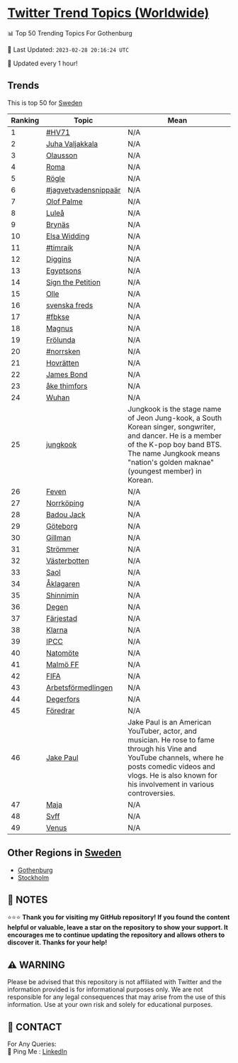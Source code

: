 [Twitter Trend Topics (Worldwide)](https://github.com/ErcinDedeoglu/Twitter-Trend-Topics)
==========


📊 Top 50 Trending Topics For Gothenburg

📆 Last Updated: `2023-02-28 20:16:24 UTC`

🔧 Updated every 1 hour!


## Trends

This is top 50 for [Sweden](</Sweden>)

| Ranking | Topic | Mean |
| ------- | ------------ | ------------ |
| 1 | [#HV71](http://twitter.com/search?q=%23HV71) | N/A |
| 2 | [Juha Valjakkala](http://twitter.com/search?q=Juha+Valjakkala) | N/A |
| 3 | [Olausson](http://twitter.com/search?q=Olausson) | N/A |
| 4 | [Roma](http://twitter.com/search?q=Roma) | N/A |
| 5 | [Rögle](http://twitter.com/search?q=R%c3%b6gle) | N/A |
| 6 | [#jagvetvadensnippaär](http://twitter.com/search?q=%23jagvetvadensnippa%c3%a4r) | N/A |
| 7 | [Olof Palme](http://twitter.com/search?q=Olof+Palme) | N/A |
| 8 | [Luleå](http://twitter.com/search?q=Lule%c3%a5) | N/A |
| 9 | [Brynäs](http://twitter.com/search?q=Bryn%c3%a4s) | N/A |
| 10 | [Elsa Widding](http://twitter.com/search?q=Elsa+Widding) | N/A |
| 11 | [#timraik](http://twitter.com/search?q=%23timraik) | N/A |
| 12 | [Diggins](http://twitter.com/search?q=Diggins) | N/A |
| 13 | [Egyptsons](http://twitter.com/search?q=Egyptsons) | N/A |
| 14 | [Sign the Petition](http://twitter.com/search?q=Sign+the+Petition) | N/A |
| 15 | [Olle](http://twitter.com/search?q=Olle) | N/A |
| 16 | [svenska freds](http://twitter.com/search?q=svenska+freds) | N/A |
| 17 | [#fbkse](http://twitter.com/search?q=%23fbkse) | N/A |
| 18 | [Magnus](http://twitter.com/search?q=Magnus) | N/A |
| 19 | [Frölunda](http://twitter.com/search?q=Fr%c3%b6lunda) | N/A |
| 20 | [#norrsken](http://twitter.com/search?q=%23norrsken) | N/A |
| 21 | [Hovrätten](http://twitter.com/search?q=Hovr%c3%a4tten) | N/A |
| 22 | [James Bond](http://twitter.com/search?q=James+Bond) | N/A |
| 23 | [åke thimfors](http://twitter.com/search?q=%c3%a5ke+thimfors) | N/A |
| 24 | [Wuhan](http://twitter.com/search?q=Wuhan) | N/A |
| 25 | [jungkook](http://twitter.com/search?q=jungkook) | Jungkook is the stage name of Jeon Jung-kook, a South Korean singer, songwriter, and dancer. He is a member of the K-pop boy band BTS. The name Jungkook means "nation's golden maknae" (youngest member) in Korean. |
| 26 | [Feven](http://twitter.com/search?q=Feven) | N/A |
| 27 | [Norrköping](http://twitter.com/search?q=Norrk%c3%b6ping) | N/A |
| 28 | [Badou Jack](http://twitter.com/search?q=Badou+Jack) | N/A |
| 29 | [Göteborg](http://twitter.com/search?q=G%c3%b6teborg) | N/A |
| 30 | [Gillman](http://twitter.com/search?q=Gillman) | N/A |
| 31 | [Strömmer](http://twitter.com/search?q=Str%c3%b6mmer) | N/A |
| 32 | [Västerbotten](http://twitter.com/search?q=V%c3%a4sterbotten) | N/A |
| 33 | [Saol](http://twitter.com/search?q=Saol) | N/A |
| 34 | [Åklagaren](http://twitter.com/search?q=%c3%85klagaren) | N/A |
| 35 | [Shinnimin](http://twitter.com/search?q=Shinnimin) | N/A |
| 36 | [Degen](http://twitter.com/search?q=Degen) | N/A |
| 37 | [Färjestad](http://twitter.com/search?q=F%c3%a4rjestad) | N/A |
| 38 | [Klarna](http://twitter.com/search?q=Klarna) | N/A |
| 39 | [IPCC](http://twitter.com/search?q=IPCC) | N/A |
| 40 | [Natomöte](http://twitter.com/search?q=Natom%c3%b6te) | N/A |
| 41 | [Malmö FF](http://twitter.com/search?q=Malm%c3%b6+FF) | N/A |
| 42 | [FIFA](http://twitter.com/search?q=FIFA) | N/A |
| 43 | [Arbetsförmedlingen](http://twitter.com/search?q=Arbetsf%c3%b6rmedlingen) | N/A |
| 44 | [Degerfors](http://twitter.com/search?q=Degerfors) | N/A |
| 45 | [Föredrar](http://twitter.com/search?q=F%c3%b6redrar) | N/A |
| 46 | [Jake Paul](http://twitter.com/search?q=Jake+Paul) | Jake Paul is an American YouTuber, actor, and musician. He rose to fame through his Vine and YouTube channels, where he posts comedic videos and vlogs. He is also known for his involvement in various controversies. |
| 47 | [Maja](http://twitter.com/search?q=Maja) | N/A |
| 48 | [Svff](http://twitter.com/search?q=Svff) | N/A |
| 49 | [Venus](http://twitter.com/search?q=Venus) | N/A |



## Other Regions in [Sweden](</Sweden>)

* [Gothenburg](</Sweden/Gothenburg.md>)
* [Stockholm](</Sweden/Stockholm.md>)



## 📝 NOTES

⭐⭐⭐ **Thank you for visiting my GitHub repository! If you found the content helpful or valuable, leave a star on the repository to show your support. It encourages me to continue updating the repository and allows others to discover it. Thanks for your help!**


## ⚠️ WARNING

Please be advised that this repository is not affiliated with Twitter and the information provided is for informational purposes only. We are not responsible for any legal consequences that may arise from the use of this information. Use at your own risk and solely for educational purposes.


## 📨 CONTACT

 For Any Queries:  
            🏓 Ping Me : [LinkedIn](https://www.linkedin.com/in/ercindedeoglu/)
